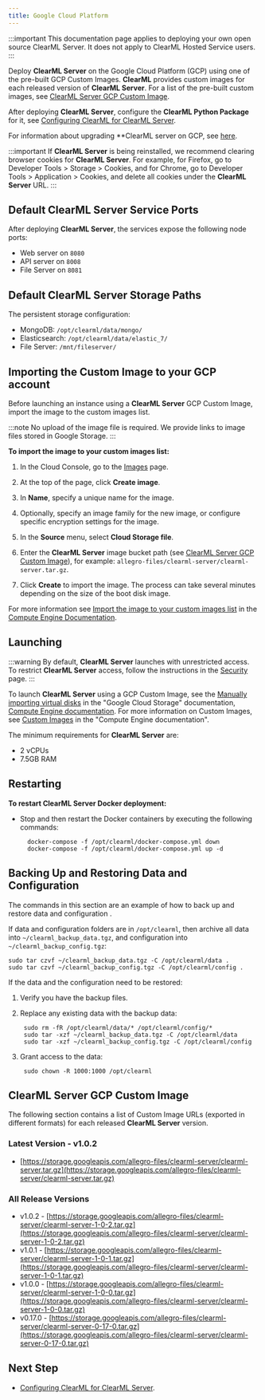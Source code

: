 ```yaml
---
title: Google Cloud Platform
---
```


:::important
This documentation page applies to deploying your own open source ClearML Server. It does not apply to ClearML Hosted Service users.
:::

Deploy **ClearML Server** on the Google Cloud Platform (GCP) using one of the pre-built GCP Custom Images. **ClearML** 
provides custom images for each released version of **ClearML Server**. For a list of the pre-built custom images, see 
[ClearML Server GCP Custom Image](#clearml-server-gcp-custom-image). 

After deploying **ClearML Server**, configure the **ClearML Python Package** for it, see [Configuring ClearML for ClearML Server](clearml_config_for_clearml_server.md).

For information about upgrading **ClearML server on GCP, see [here](upgrade_server_gcp.md).

:::important
If **ClearML Server** is being reinstalled, we recommend clearing browser cookies for **ClearML Server**. For example, 
for Firefox, go to Developer Tools > Storage > Cookies, and for Chrome, go to Developer Tools > Application > Cookies,
and delete all cookies under the **ClearML Server** URL.
:::

## Default ClearML Server Service Ports

After deploying **ClearML Server**, the services expose the following node ports:

* Web server on `8080`
* API server on `8008`
* File Server on `8081`

## Default ClearML Server Storage Paths

The persistent storage configuration:

* MongoDB: `/opt/clearml/data/mongo/`
* Elasticsearch: `/opt/clearml/data/elastic_7/`
* File Server: `/mnt/fileserver/`

## Importing the Custom Image to your GCP account

Before launching an instance using a **ClearML Server** GCP Custom Image, import the image to the custom images list.


:::note 
No upload of the image file is required. We provide links to image files stored in Google Storage.
:::


**To import the image to your custom images list:**

1. In the Cloud Console, go to the [Images](https://console.cloud.google.com/compute/images) page.
1. At the top of the page, click **Create image**.
1. In **Name**, specify a unique name for the image.
1. Optionally, specify an image family for the new image, or configure specific encryption settings for the image.
1. In the **Source** menu, select **Cloud Storage file**.
1. Enter the **ClearML Server** image bucket path (see [ClearML Server GCP Custom Image](#clearml-server-gcp-custom-image)), 
   for example: `allegro-files/clearml-server/clearml-server.tar.gz`.

1. Click **Create** to import the image. The process can take several minutes depending on the size of the boot disk image.

For more information see [Import the image to your custom images list](https://cloud.google.com/compute/docs/import/import-existing-image#import_image) in the [Compute Engine Documentation](https://cloud.google.com/compute/docs).

## Launching


:::warning
By default, **ClearML Server** launches with unrestricted access. To restrict **ClearML Server** access, follow the 
instructions in the [Security](clearml_server_security.md) page.
:::

To launch **ClearML Server** using a GCP Custom Image, see the [Manually importing virtual disks](https://cloud.google.com/compute/docs/import/import-existing-image#overview) in the "Google Cloud Storage" documentation, [Compute Engine documentation](https://cloud.google.com/compute/docs). For more information on Custom Images, see [Custom Images](https://cloud.google.com/compute/docs/images#custom_images) in the "Compute Engine documentation".

The minimum requirements for **ClearML Server** are:

* 2 vCPUs
* 7.5GB RAM

## Restarting

**To restart  ClearML Server Docker deployment:**

* Stop and then restart the Docker containers by executing the following commands:

        docker-compose -f /opt/clearml/docker-compose.yml down
        docker-compose -f /opt/clearml/docker-compose.yml up -d


## Backing Up and Restoring Data and Configuration

The commands in this section are an example of how to back up and restore data and configuration    . 

If data and configuration folders are in `/opt/clearml`, then archive all data into `~/clearml_backup_data.tgz`, and 
configuration into `~/clearml_backup_config.tgz`:

    sudo tar czvf ~/clearml_backup_data.tgz -C /opt/clearml/data .
    sudo tar czvf ~/clearml_backup_config.tgz -C /opt/clearml/config .

If the data and the configuration need to be restored:

1. Verify you have the backup files.
1. Replace any existing data with the backup data:

        sudo rm -fR /opt/clearml/data/* /opt/clearml/config/*
        sudo tar -xzf ~/clearml_backup_data.tgz -C /opt/clearml/data
        sudo tar -xzf ~/clearml_backup_config.tgz -C /opt/clearml/config 
   
1. Grant access to the data:

        sudo chown -R 1000:1000 /opt/clearml

## ClearML Server GCP Custom Image

The following section contains a list of Custom Image URLs (exported in different formats) for each released **ClearML Server** version.

### Latest Version - v1.0.2

- [https://storage.googleapis.com/allegro-files/clearml-server/clearml-server.tar.gz](https://storage.googleapis.com/allegro-files/clearml-server/clearml-server.tar.gz)

### All Release Versions

- v1.0.2 - [https://storage.googleapis.com/allegro-files/clearml-server/clearml-server-1-0-2.tar.gz](https://storage.googleapis.com/allegro-files/clearml-server/clearml-server-1-0-2.tar.gz)
- v1.0.1 - [https://storage.googleapis.com/allegro-files/clearml-server/clearml-server-1-0-1.tar.gz](https://storage.googleapis.com/allegro-files/clearml-server/clearml-server-1-0-1.tar.gz)
- v1.0.0 - [https://storage.googleapis.com/allegro-files/clearml-server/clearml-server-1-0-0.tar.gz](https://storage.googleapis.com/allegro-files/clearml-server/clearml-server-1-0-0.tar.gz)
- v0.17.0 - [https://storage.googleapis.com/allegro-files/clearml-server/clearml-server-0-17-0.tar.gz](https://storage.googleapis.com/allegro-files/clearml-server/clearml-server-0-17-0.tar.gz)
## Next Step

* [Configuring ClearML for ClearML Server](clearml_config_for_clearml_server.md).
